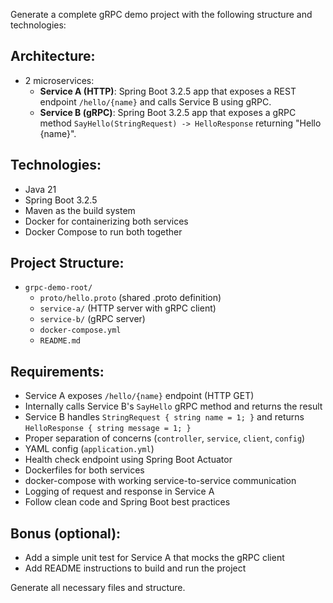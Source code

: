 Generate a complete gRPC demo project with the following structure and technologies:

## Architecture:
- 2 microservices:
  - **Service A (HTTP)**: Spring Boot 3.2.5 app that exposes a REST endpoint `/hello/{name}` and calls Service B using gRPC.
  - **Service B (gRPC)**: Spring Boot 3.2.5 app that exposes a gRPC method `SayHello(StringRequest) -> HelloResponse` returning "Hello {name}".

## Technologies:
- Java 21
- Spring Boot 3.2.5
- Maven as the build system
- Docker for containerizing both services
- Docker Compose to run both together

## Project Structure:
- `grpc-demo-root/`
  - `proto/hello.proto` (shared .proto definition)
  - `service-a/` (HTTP server with gRPC client)
  - `service-b/` (gRPC server)
  - `docker-compose.yml`
  - `README.md`

## Requirements:
- Service A exposes `/hello/{name}` endpoint (HTTP GET)
- Internally calls Service B's `SayHello` gRPC method and returns the result
- Service B handles `StringRequest { string name = 1; }` and returns `HelloResponse { string message = 1; }`
- Proper separation of concerns (`controller`, `service`, `client`, `config`)
- YAML config (`application.yml`)
- Health check endpoint using Spring Boot Actuator
- Dockerfiles for both services
- docker-compose with working service-to-service communication
- Logging of request and response in Service A
- Follow clean code and Spring Boot best practices

## Bonus (optional):
- Add a simple unit test for Service A that mocks the gRPC client
- Add README instructions to build and run the project

Generate all necessary files and structure.